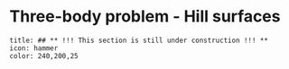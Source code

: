 # Three-body problem - Hill surfaces

```ad-note
title: ## ** !!! This section is still under construction !!! **
icon: hammer
color: 240,200,25
```

<!-- Wakker section 3.6 -->